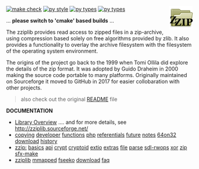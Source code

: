 <p style="float:right"><img align="right" src="docs/dir-zzip-64.png" /></p>

[![make check](https://github.com/gdraheim/zziplib/actions/workflows/makecheck.yml/badge.svg?event=push&branch=develop)](https://github.com/gdraheim/zziplib/actions/workflows/makecheck.yml)
[![py style](https://github.com/gdraheim/zziplib/actions/workflows/stylecheck.yml/badge.svg?event=push&branch=develop)](https://github.com/gdraheim/zziplib/actions/workflows/stylecheck.yml)
[![py types](https://github.com/gdraheim/zziplib/actions/workflows/typecheck.yml/badge.svg?event=push&branch=develop)](https://github.com/gdraheim/zziplib/actions/workflows/typecheck.yml)
[![py types](https://github.com/gdraheim/zziplib/actions/workflows/clangformat.yml/badge.svg?event=push&branch=develop)](https://github.com/gdraheim/zziplib/actions/workflows/clangformat.yml)

... **please switch to 'cmake' based builds** ... 

The zziplib provides read access to zipped files in a zip-archive,
using compression based solely on free algorithms provided by zlib.
It also provides a functionality to overlay the archive filesystem
with the filesystem of the operating system environment.

The origins of the project go back to the 1999 when Tomi Ollila
did explore the details of the zip format. It was adopted by
Guido Draheim in 2000 making the source code portable to many
platforms. Originally maintained on Sourceforge it moved to
GitHub in 2017 for easier collobaration with other projects.

> also check out the original [README](README) file

**DOCUMENTATION**

* [Library Overview](docs/README.MD) .... and for more details, see http://zziplib.sourceforge.net/
* [copying](docs/copying.htm.md)
  [developer](docs/developer.htm.md)
  [functions](docs/functions.htm.md)
  [php](docs/zip-php.htm.md)
  [referentials](docs/referentials.htm.md)
  [future](docs/future.htm.md)
  [notes](docs/notes.htm.md)
  [64on32](docs/64on32.htm.md)
  [download](docs/download.htm.md)
  [history](docs/history.htm.md)
* [zzip:](docs/zzip-index.htm.md) 
  [basics](docs/zzip-basics.htm.md)
  [api](docs/zzip-api.htm.md)
  [crypt](docs/zzip-crypt.htm.md)
  [cryptoid](docs/zzip-cryptoid.htm.md)
  [extio](docs/zzip-extio.htm.md)
  [extras](docs/zzip-extras.htm.md)
  [file](docs/zzip-file.htm.md)
  [parse](docs/zzip-parse.htm.md)
  [sdl-rwops](docs/zzip-rwops.htm.md)
  [xor](docs/zzip-xor.htm.md)
  [zip](docs/zzip-zip.htm.md)
  [sfx-make](docs/sfx-make.htm.md)
* [zziplib](docs/zziplib.html)
  [mmapped](docs/mmapped.htm.md)
  [fseeko](docs/fseeko.htm.md)
  [download](docs/download.htm.md)
  [faq](docs/faq.htm.md)
